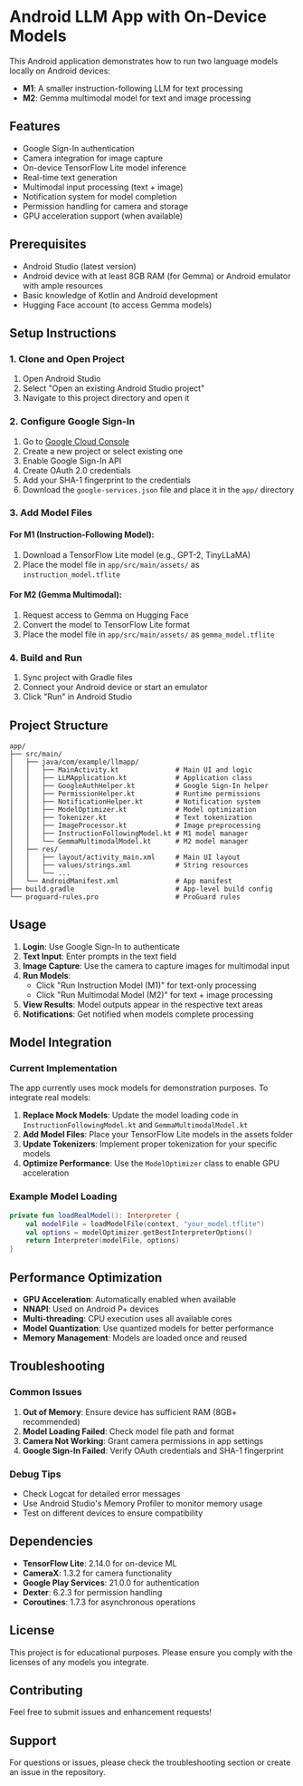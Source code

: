 # Android LLM App with On-Device Models

This Android application demonstrates how to run two language models locally on Android devices:

- **M1**: A smaller instruction-following LLM for text processing
- **M2**: Gemma multimodal model for text and image processing

## Features

- Google Sign-In authentication
- Camera integration for image capture
- On-device TensorFlow Lite model inference
- Real-time text generation
- Multimodal input processing (text + image)
- Notification system for model completion
- Permission handling for camera and storage
- GPU acceleration support (when available)

## Prerequisites

- Android Studio (latest version)
- Android device with at least 8GB RAM (for Gemma) or Android emulator with ample resources
- Basic knowledge of Kotlin and Android development
- Hugging Face account (to access Gemma models)

## Setup Instructions

### 1. Clone and Open Project

1. Open Android Studio
2. Select "Open an existing Android Studio project"
3. Navigate to this project directory and open it

### 2. Configure Google Sign-In

1. Go to [Google Cloud Console](https://console.cloud.google.com/)
2. Create a new project or select existing one
3. Enable Google Sign-In API
4. Create OAuth 2.0 credentials
5. Add your SHA-1 fingerprint to the credentials
6. Download the `google-services.json` file and place it in the `app/` directory

### 3. Add Model Files

#### For M1 (Instruction-Following Model):
1. Download a TensorFlow Lite model (e.g., GPT-2, TinyLLaMA)
2. Place the model file in `app/src/main/assets/` as `instruction_model.tflite`

#### For M2 (Gemma Multimodal):
1. Request access to Gemma on Hugging Face
2. Convert the model to TensorFlow Lite format
3. Place the model file in `app/src/main/assets/` as `gemma_model.tflite`

### 4. Build and Run

1. Sync project with Gradle files
2. Connect your Android device or start an emulator
3. Click "Run" in Android Studio

## Project Structure

```
app/
├── src/main/
│   ├── java/com/example/llmapp/
│   │   ├── MainActivity.kt              # Main UI and logic
│   │   ├── LLMApplication.kt            # Application class
│   │   ├── GoogleAuthHelper.kt          # Google Sign-In helper
│   │   ├── PermissionHelper.kt          # Runtime permissions
│   │   ├── NotificationHelper.kt        # Notification system
│   │   ├── ModelOptimizer.kt            # Model optimization
│   │   ├── Tokenizer.kt                 # Text tokenization
│   │   ├── ImageProcessor.kt            # Image preprocessing
│   │   ├── InstructionFollowingModel.kt # M1 model manager
│   │   └── GemmaMultimodalModel.kt      # M2 model manager
│   ├── res/
│   │   ├── layout/activity_main.xml     # Main UI layout
│   │   ├── values/strings.xml           # String resources
│   │   └── ...
│   └── AndroidManifest.xml              # App manifest
├── build.gradle                         # App-level build config
└── proguard-rules.pro                   # ProGuard rules
```

## Usage

1. **Login**: Use Google Sign-In to authenticate
2. **Text Input**: Enter prompts in the text field
3. **Image Capture**: Use the camera to capture images for multimodal input
4. **Run Models**:
   - Click "Run Instruction Model (M1)" for text-only processing
   - Click "Run Multimodal Model (M2)" for text + image processing
5. **View Results**: Model outputs appear in the respective text areas
6. **Notifications**: Get notified when models complete processing

## Model Integration

### Current Implementation
The app currently uses mock models for demonstration purposes. To integrate real models:

1. **Replace Mock Models**: Update the model loading code in `InstructionFollowingModel.kt` and `GemmaMultimodalModel.kt`
2. **Add Model Files**: Place your TensorFlow Lite models in the assets folder
3. **Update Tokenizers**: Implement proper tokenization for your specific models
4. **Optimize Performance**: Use the `ModelOptimizer` class to enable GPU acceleration

### Example Model Loading
```kotlin
private fun loadRealModel(): Interpreter {
    val modelFile = loadModelFile(context, "your_model.tflite")
    val options = modelOptimizer.getBestInterpreterOptions()
    return Interpreter(modelFile, options)
}
```

## Performance Optimization

- **GPU Acceleration**: Automatically enabled when available
- **NNAPI**: Used on Android P+ devices
- **Multi-threading**: CPU execution uses all available cores
- **Model Quantization**: Use quantized models for better performance
- **Memory Management**: Models are loaded once and reused

## Troubleshooting

### Common Issues

1. **Out of Memory**: Ensure device has sufficient RAM (8GB+ recommended)
2. **Model Loading Failed**: Check model file path and format
3. **Camera Not Working**: Grant camera permissions in app settings
4. **Google Sign-In Failed**: Verify OAuth credentials and SHA-1 fingerprint

### Debug Tips

- Check Logcat for detailed error messages
- Use Android Studio's Memory Profiler to monitor memory usage
- Test on different devices to ensure compatibility

## Dependencies

- **TensorFlow Lite**: 2.14.0 for on-device ML
- **CameraX**: 1.3.2 for camera functionality
- **Google Play Services**: 21.0.0 for authentication
- **Dexter**: 6.2.3 for permission handling
- **Coroutines**: 1.7.3 for asynchronous operations

## License

This project is for educational purposes. Please ensure you comply with the licenses of any models you integrate.

## Contributing

Feel free to submit issues and enhancement requests!

## Support

For questions or issues, please check the troubleshooting section or create an issue in the repository. 